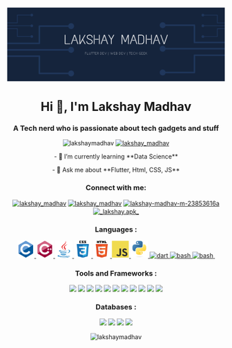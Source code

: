 <p><a  href  =  "https://www.lakshaymadhav.in">

<img  src="banner.png" alt="lakshaymadhav"/>

</a></p>

  

<h1  align="center">Hi 👋, I'm Lakshay Madhav</h1>

<h3  align="center">A Tech nerd who is passionate about tech gadgets and stuff</h3>

  
<p align="center">
<img  src="https://komarev.com/ghpvc/?username=lakshaymadhav&label=Profile%20views&color=0e75b6&style=flat"  alt="lakshaymadhav" />  <a  href="https://twitter.com/lakshay_madhav"  target="blank"><img  src="https://img.shields.io/twitter/follow/lakshay_madhav?logo=twitter&style=for-the-badge"  alt="lakshay_madhav" /></a> </p>

   
<p align="center">
- 🌱 I’m currently learning **Data Science**

  
<p align="center">
- 💬 Ask me about **Flutter, Html, CSS, JS**

<h3  align="center">Connect with me:</h3>

<p  align="center">
<a  href="https://www.lakshaymadhav.in"  target="blank"><img  align="center"  src="https://img.icons8.com/bubbles/50/000000/domain.png" alt="lakshay_madhav"  height="40"  width="40" /></a>
<a  href="https://twitter.com/lakshay_madhav"  target="blank"><img  align="center"  src="https://img.icons8.com/plasticine/100/000000/twitter--v2.png" alt="lakshay_madhav"  height="40"  width="40" /></a> <a  href="https://linkedin.com/in/lakshay-madhav-m-23853616a"  target="blank"><img  align="center" src="https://img.icons8.com/plasticine/100/000000/linkedin.png" alt="lakshay-madhav-m-23853616a"  height="40"  width="40" /></a> <a  href="https://instagram.com/_lakshay.apk_"  target="blank"><img  align="center"  src="https://img.icons8.com/cotton/100/000000/instagram-new.png" alt="_lakshay.apk_"  height="40"  width="40" /></a>
</p>

<h3  align="center">Languages :</h3>

<p  align="center">
<a  href="https://www.cprogramming.com/"  target="_blank"> <img  src="https://raw.githubusercontent.com/devicons/devicon/master/icons/c/c-original.svg"  alt="c"  width="40"  height="40"/> </a>
 <a  href="https://www.w3schools.com/cpp/"  target="_blank"> <img  src="https://raw.githubusercontent.com/devicons/devicon/master/icons/cplusplus/cplusplus-original.svg"  alt="cplusplus"  width="40"  height="40"/> </a>
  <a  href="https://www.java.com"  target="_blank"> <img  src="https://raw.githubusercontent.com/devicons/devicon/master/icons/java/java-original.svg"  alt="java"  width="40"  height="40"/> </a>
  <a  href="https://www.w3schools.com/css/"  target="_blank"> <img  src="https://raw.githubusercontent.com/devicons/devicon/master/icons/css3/css3-original-wordmark.svg"  alt="css3"  width="40"  height="40"/> </a> 
  <a  href="https://www.w3.org/html/"  target="_blank"> <img  src="https://raw.githubusercontent.com/devicons/devicon/master/icons/html5/html5-original-wordmark.svg"  alt="html5"  width="40"  height="40"/> </a> 
  <a  href="https://developer.mozilla.org/en-US/docs/Web/JavaScript"  target="_blank"> <img src="https://raw.githubusercontent.com/devicons/devicon/master/icons/javascript/javascript-original.svg"  alt="javascript"  width="40"  height="40"/> 
  <a  href="https://www.python.org"  target="_blank"> <img  src="https://raw.githubusercontent.com/devicons/devicon/master/icons/python/python-original.svg"  alt="python"  width="40"  height="40"/> </a> 
 <a  href="https://dart.dev"  target="_blank"> <img  src="https://www.vectorlogo.zone/logos/dartlang/dartlang-icon.svg"  alt="dart"  width="40"  height="40"/> </a> 
  <a  href="https://www.gnu.org/software/bash/"  target="_blank"> <img  src="https://www.vectorlogo.zone/logos/gnu_bash/gnu_bash-icon.svg"  alt="bash"  width="40"  height="40"/> </a> 
  <a  href="https://developer.mozilla.org/en-US/docs/Web/XML/XML_introduction"  target="_blank"> <img  src="https://img.icons8.com/officel/40/000000/xml-file.png"  alt="bash"  width="40"  height="40"/> </a> 
  <img />
</p>
  
 <h3  align="center">Tools and Frameworks :</h3>

<p  align="center">
<img src="https://img.icons8.com/plasticine/40/000000/visual-studio-code-2019.png"/>
<img src="https://img.icons8.com/fluent/40/000000/android-os.png"/>
<img src="https://img.icons8.com/office/40/000000/console.png"/>
<img src="https://img.icons8.com/color/40/000000/git.png"/>
<img src="https://img.icons8.com/ios-filled/40/000000/bitbucket.png"/>
<img src="https://img.icons8.com/color/40/000000/bootstrap.png"/>
<img src="https://img.icons8.com/color/40/000000/flutter.png"/>
<img src="https://img.icons8.com/color/40/000000/nodejs.png"/>
<img src="https://img.icons8.com/plasticine/40/000000/discord-logo.png"/>
<img src="https://img.icons8.com/color/40/000000/linux.png"/>
<img src="https://img.icons8.com/color/40/000000/figma.png"/>
</p>
<h3  align="center">Databases :</h3>

<p  align="center">
<img src="https://img.icons8.com/color/40/000000/firebase.png"/>
<img src="https://img.icons8.com/color/40/000000/mysql-logo.png"/>
<img src="https://img.icons8.com/color/40/000000/mongodb.png"/>
<img src="https://img.icons8.com/pastel-glyph/40/000000/api--v2.png"/>
</p>
 

  


<p align="center"><img  align="center"  src="https://github-readme-stats.vercel.app/api?username=lakshaymadhav&show_icons=true&locale=en"  alt="lakshaymadhav" height="225"/></p>
